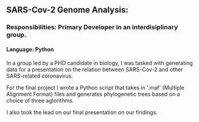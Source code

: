 ## SARS-Cov-2 Genome Analysis:
  ### Responsibilities: Primary Developer in an interdisiplinary group.
  #### Language: Python
  
  In a group led by a PHD candidate in biology, I was tasked with generating data for a presentation on the relation between SARS-Cov-2 and other SARS-related coronavirus.
  
  For the final project I wrote a Python script that takes in '.maf' (Multiple Alignment Format) files and generates phylogenetic trees based on a choice of three aglorithms. 

  I also took the lead on our final presentation on our findings. 
